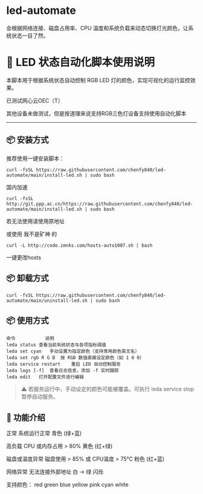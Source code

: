 # led-automate
会根据网络连接、磁盘占用率、CPU 温度和系统负载来动态切换灯光颜色，让系统状态一目了然。

# 🌟 LED 状态自动化脚本使用说明

本脚本用于根据系统状态自动控制 RGB LED 灯的颜色，实现可视化的运行监控效果。

已测试网心云OEC（T）

其他设备未做测试，但是按道理来说支持RGB三色灯设备支持使用自动化脚本

---

## 📦 安装方式

推荐使用一键安装脚本：

```shell
curl -fsSL https://raw.githubusercontent.com/chenfy840/led-automate/main/install-led.sh | sudo bash
```

国内加速

```shell
curl -fsSL http://git.ppp.ac.cn/https://raw.githubusercontent.com/chenfy840/led-automate/main/install-led.sh | sudo bash
```
若无法使用请使用原地址

或使用 我不是矿神 的
```shell
curl -L http://code.imnks.com/hosts-auto1007.sh | bash
```
一键更改hosts


## 📦 卸载方式

```shell
curl -fsSL https://raw.githubusercontent.com/chenfy840/led-automate/main/uninstall-led.sh | sudo bash
```

## 📦 使用方式

```shell
命令	         说明
leda status	查看当前系统状态与各项指标阈值
leda set cyan	手动设置为指定颜色（支持常用颜色英文名）
leda set rgb R G B	按 RGB 数值直接设定颜色（如 1 0 0）
leda service restart	重启 LED 自动控制服务
leda logs [-f]	查看日志信息，添加 -f 实时跟踪
leda edit	打开配置文件进行编辑
```
> ⚠️ 若服务运行中，手动设定的颜色可能被覆盖。可执行 leda service stop 暂停自动服务。


## 🌟  功能介绍

正常	系统运行正常	青色 (绿+蓝)

高负载	CPU 或内存占用 > 80%	黄色 (红+绿)

磁盘或温度异常	磁盘使用 > 85% 或 CPU温度 > 75°C	粉色 (红+蓝)

网络异常	无法连接外部地址	白 → 绿 闪烁

支持颜色：
red
green
blue
yellow
pink
cyan
white
